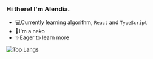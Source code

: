 ### Hi there! I'm Alendia.

<!--
**Alendia/Alendia** is a ✨ _special_ ✨ repository because its `README.md` (this file) appears on your GitHub profile.

Here are some ideas to get you started:

- 🔭 I’m currently working on ...
- 🌱 I’m currently learning ...
- 👯 I’m looking to collaborate on ...
- 🤔 I’m looking for help with ...
- 💬 Ask me about ...
- 📫 How to reach me: ...
- 😄 Pronouns: ...
- ⚡ Fun fact: ...
-->
<!-- - 🔨Designing [a Wechat Mini Program](https://www.figma.com/proto/3MgNS9YlNUAL586g5MR7AL/%E7%82%8A%E7%83%9F?page-id=839%3A0&node-id=839%3A1&viewport=245%2C304%2C0.08827821910381317&scaling=min-zoom) and implementing this design with `React` in Web (not Wechat Mini Program), suggestions welcome -->
- 💻Currently learning algorithm, `React` and `TypeScript`
- 🐾I'm a neko
- ✨Eager to learn more

[![Top Langs](https://github-readme-stats.vercel.app/api/top-langs/?username=Alendia&layout=compact)](https://github.com/anuraghazra/github-readme-stats)
